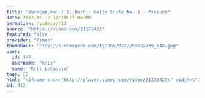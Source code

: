 ```yaml
---
title: "Baroque.me: J.S. Bach - Cello Suite No. 1 - Prelude"
date: 2012-05-19 14:59:27 00:00
permalink: /videos/412
source: "https://vimeo.com/31179423"
featured: false
provider: "Vimeo"
thumbnail: "http://b.vimeocdn.com/ts/209/922/209922239_640.jpg"
user:
  id: 447
  username: "kris"
  name: "Kris LoCascio"
tags: []
html: "<iframe src=\"http://player.vimeo.com/video/31179423\" width=\"1280\" height=\"720\" frameborder=\"0\" webkitallowfullscreen mozallowfullscreen allowfullscreen></iframe>"
id: 412
---
```



